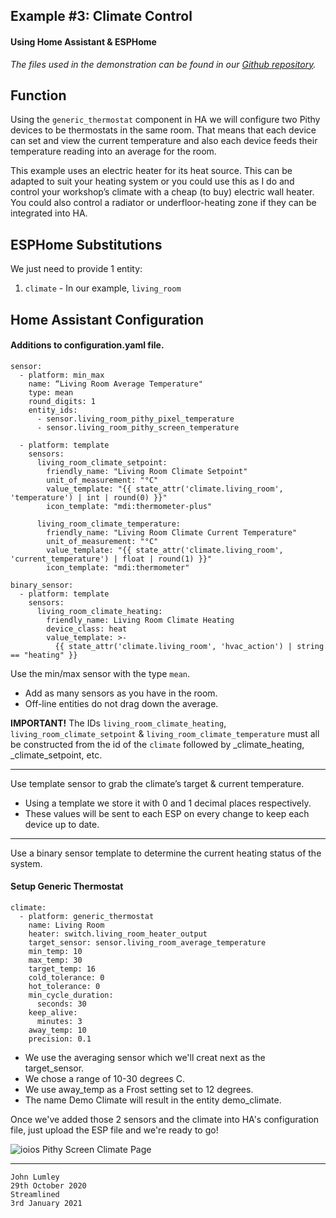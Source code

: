 ## Example #3: Climate Control
#### Using Home Assistant & ESPHome

*The files used in the demonstration can be found in our [Github repository](https://github.com/ioios-io/demos).*

## Function
Using the `generic_thermostat` component in HA we will configure two Pithy devices to be thermostats in the same room. That means that each device can set and view the current temperature and also each device feeds their temperature reading into an average for the room.

This example uses an electric heater for its heat source. This can be adapted to suit your heating system or you could use this as I do and control your workshop’s climate with a cheap (to buy) electric wall heater. You could also control a radiator or underfloor-heating zone if they can be integrated into HA.

## ESPHome Substitutions
We just need to provide 1 entity:
1. `climate` - In our example, `living_room`

## Home Assistant Configuration

#### Additions to configuration.yaml file.
```
sensor:
  - platform: min_max
    name: “Living Room Average Temperature"
    type: mean
    round_digits: 1
    entity_ids:
      - sensor.living_room_pithy_pixel_temperature
      - sensor.living_room_pithy_screen_temperature

  - platform: template
    sensors:
      living_room_climate_setpoint:
        friendly_name: "Living Room Climate Setpoint"
        unit_of_measurement: "°C"
        value_template: "{{ state_attr('climate.living_room', 'temperature') | int | round(0) }}"
        icon_template: "mdi:thermometer-plus"
    
      living_room_climate_temperature:
        friendly_name: "Living Room Climate Current Temperature"
        unit_of_measurement: "°C"
        value_template: "{{ state_attr('climate.living_room', 'current_temperature') | float | round(1) }}"
        icon_template: "mdi:thermometer"

binary_sensor:
  - platform: template
    sensors:
      living_room_climate_heating:
        friendly_name: Living Room Climate Heating
        device_class: heat
        value_template: >-
          {{ state_attr('climate.living_room', 'hvac_action') | string == "heating" }}
```
Use the min/max sensor with the type `mean`.
* Add as many sensors as you have in the room.
* Off-line entities do not drag down the average.

**IMPORTANT!** The IDs `living_room_climate_heating`, `living_room_climate_setpoint` & `living_room_climate_temperature` must all be constructed from the id of the `climate` followed by _climate_heating, _climate_setpoint, etc.
___
Use template sensor to grab the climate’s target & current temperature.
* Using a template we store it with 0 and 1 decimal places respectively.
* These values will be sent to each ESP on every change to keep each device up to date.
___
Use a binary sensor template to determine the current heating status of the system.

#### Setup Generic Thermostat
```
climate:
  - platform: generic_thermostat
    name: Living Room
    heater: switch.living_room_heater_output
    target_sensor: sensor.living_room_average_temperature
    min_temp: 10
    max_temp: 30
    target_temp: 16
    cold_tolerance: 0
    hot_tolerance: 0
    min_cycle_duration:
      seconds: 30
    keep_alive:
      minutes: 3
    away_temp: 10
    precision: 0.1
```
* We use the averaging sensor which we'll creat next as the target_sensor.
* We chose a range of 10-30 degrees C.
* We use away_temp as a Frost setting set to 12 degrees.
* The name Demo Climate will result in the entity demo_climate.

Once we've added those 2 sensors and the climate into HA's configuration file, just upload the ESP file and we're ready to go!

![ioios Pithy Screen Climate Page](https://raw.githubusercontent.com/ioios-io/demos/main/Home%20Assistant%20with%20ESPHome/assets/PithyClimate.jpeg)
___

```
John Lumley
29th October 2020
Streamlined
3rd January 2021
```